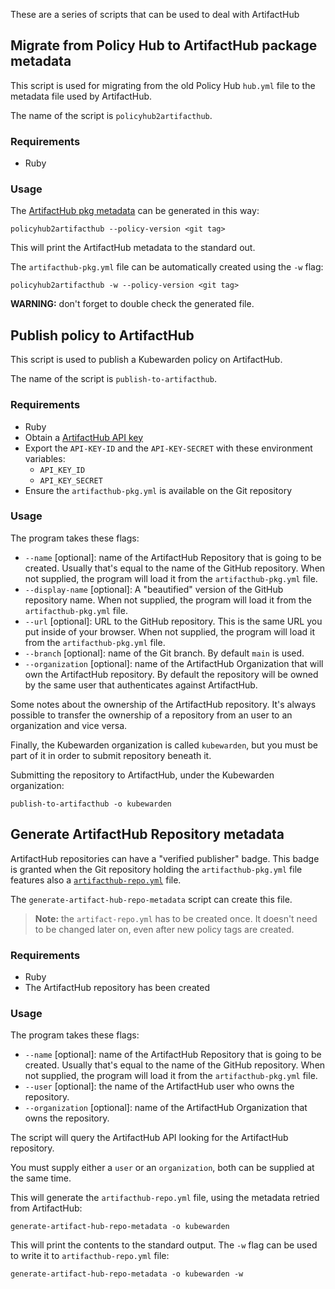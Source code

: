 These are a series of scripts that can be used to deal with ArtifactHub

## Migrate from Policy Hub to ArtifactHub package metadata

This script is used for migrating from the old Policy Hub `hub.yml` file
to the metadata file used by ArtifactHub.

The name of the script is `policyhub2artifacthub`.

### Requirements

* Ruby

### Usage

The [ArtifactHub pkg metadata](https://github.com/artifacthub/hub/blob/master/docs/metadata/artifacthub-pkg.yml)
can be generated in this way:

```console
policyhub2artifacthub --policy-version <git tag>
```

This will print the ArtifactHub metadata to the standard out.

The `artifacthub-pkg.yml` file can be automatically created using the `-w` flag:

```console
policyhub2artifacthub -w --policy-version <git tag>
```

**WARNING:** don't forget to double check the generated file.

## Publish policy to ArtifactHub

This script is used to publish a Kubewarden policy on ArtifactHub.

The name of the script is `publish-to-artifacthub`.

### Requirements

* Ruby
* Obtain a [ArtifactHub API key](https://artifacthub.io/control-panel/settings/api-keys)
* Export the `API-KEY-ID` and the `API-KEY-SECRET` with these environment variables:
  * `API_KEY_ID`
  * `API_KEY_SECRET`
* Ensure the `artifacthub-pkg.yml` is available on the Git repository

### Usage

The program takes these flags:

  * `--name` [optional]: name of the ArtifactHub Repository that is going to be created.
    Usually that's equal to the name of the GitHub repository. When not supplied,
    the program will load it from the `artifacthub-pkg.yml` file.
  * `--display-name` [optional]: A "beautified" version of the GitHub repository name.
    When not supplied, the program will load it from the `artifacthub-pkg.yml` file.
  * `--url` [optional]: URL to the GitHub repository. This is the same URL you put inside of
    your browser. When not supplied, the program will load it from the
    `artifacthub-pkg.yml` file.
  * `--branch` [optional]: name of the Git branch. By default `main` is used.
  * `--organization` [optional]: name of the ArtifactHub Organization that will
    own the ArtifactHub repository. By default the repository will be owned by
    the same user that authenticates against ArtifactHub.

Some notes about the ownership of the ArtifactHub repository. It's always possible
to transfer the ownership of a repository from an user to an organization and
vice versa.

Finally, the Kubewarden organization is called `kubewarden`, but you must be part
of it in order to submit repository beneath it.

Submitting the repository to ArtifactHub, under the Kubewarden organization:

```console
publish-to-artifacthub -o kubewarden
```

## Generate ArtifactHub Repository metadata

ArtifactHub repositories can have a "verified publisher" badge. This badge is
granted when the Git repository holding the `artifacthub-pkg.yml` file
features also a
[`artifacthub-repo.yml`](https://github.com/artifacthub/hub/blob/master/docs/metadata/artifacthub-repo.yml)
file.

The `generate-artifact-hub-repo-metadata` script can create this file.

> **Note:** the `artifact-repo.yml` has to be created once. It doesn't need to
> be changed later on, even after new policy tags are created.

### Requirements

* Ruby
* The ArtifactHub repository has been created

### Usage

The program takes these flags:

  * `--name` [optional]: name of the ArtifactHub Repository that is going to be created.
    Usually that's equal to the name of the GitHub repository. When not supplied,
    the program will load it from the `artifacthub-pkg.yml` file.
  * `--user` [optional]: the name of the ArtifactHub user who owns the repository.
  * `--organization` [optional]: name of the ArtifactHub Organization that owns
    the repository.

The script will query the ArtifactHub API looking for the ArtifactHub repository.

You must supply either a `user` or an `organization`, both can be supplied at the
same time.

This will generate the `artifacthub-repo.yml` file, using the metadata
retried from ArtifactHub:

```console
generate-artifact-hub-repo-metadata -o kubewarden
```

This will print the contents to the standard output. The `-w` flag can
be used to write it to `artifacthub-repo.yml` file:

```
generate-artifact-hub-repo-metadata -o kubewarden -w
```

